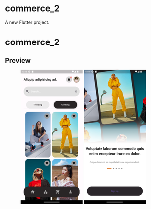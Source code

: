 # commerce_2

A new Flutter project.
# commerce_2

## Preview

<p align="middle">
<img src="readme/1.png" width="200">
<img src="readme/2.png" width="200">
</p>